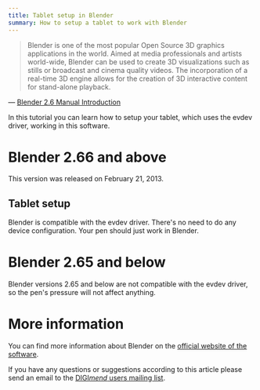 ```yaml
---
title: Tablet setup in Blender
summary: How to setup a tablet to work with Blender
---
```

> Blender is one of the most popular Open Source 3D graphics applications in
> the world. Aimed at media professionals and artists world-wide, Blender can
> be used to create 3D visualizations such as stills or broadcast and cinema
> quality videos. The incorporation of a real-time 3D engine allows for the
> creation of 3D interactive content for stand-alone playback.

— [Blender 2.6 Manual Introduction](http://wiki.blender.org/index.php/Doc:2.6/Manual/Introduction)

In this tutorial you can learn how to setup your tablet, which uses the
evdev driver, working in this software.

Blender 2.66 and above
======================

This version was released on February 21, 2013.

Tablet setup
------------

Blender is compatible with the evdev driver. There's no need to do any
device configuration. Your pen should just work in Blender.

Blender 2.65 and below
======================

Blender versions 2.65 and below are not compatible with the evdev
driver, so the pen's pressure will not affect anything.

More information
================

You can find more information about Blender on the [official website of
the software](http://www.blender.org/).

If you have any questions or suggestions according to this article
please send an email to the [DIGI*mend* users mailing
list](mailto:digimend-users@lists.sourceforge.net).

